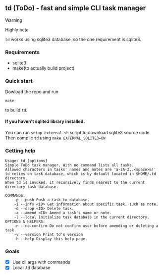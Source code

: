 ## td (ToDo) - fast and simple CLI task manager

> [!WARNING]
> Highly beta

`td` works using sqlite3 database, so the one requirement is sqlite3.

### Requirements

- sqlite3
- make(to actually bulid project)

### Quick start
Dowload the repo and run 
```
make
```
to build `td`. 
#### If you haven't sqlite3 library installed.
You can run `setup_external.sh` script to download sqlite3 source code. 
Then compile `td` using `make EXTERNAL_SQLITE3=ON`

### Getting help
```
Usage: td [options]
Simple ToDo task manager. With no command lists all tasks.
Allowed characters in tasks' names and notes are 'a-zA-Z,.<space>&!'
td relies on task database, which is by default located in $HOME/.td directory.
When td is invoked, it recursively finds nearest to the current directory task database.

COMMANDS:
    -p --push Push a task to database.
    -i --info <ID> Get information about specific task, such as note.
    -d --drop <ID> Delete task.
    -a --amend <ID> Amend a task's name or note.
    -l --local Initialize task database in the current directory.
OPTIONS & HELPERS:
    -n --no-confirm Do not confirm user before amending or deleting a task.
    -v --version Print td's version
    -h --help Display this help page.
```
### Goals
- [x] Use cli args with commands
- [x] Local .td database
